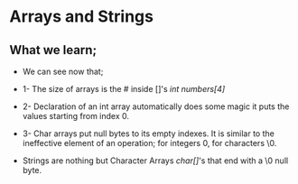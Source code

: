 # Arrays and Strings

## What we learn;

* We can see now that;
* 1- The size of arrays is the # inside []'s *int numbers[4]*
* 2- Declaration of an int array automatically does some magic it puts the values starting from index 0. 
* 3- Char arrays put null bytes to its empty indexes. It is similar to the ineffective element of an operation; for integers 0, for characters \0.
  
* Strings are nothing but Character Arrays *char[]*'s that end with a \0 null byte.


